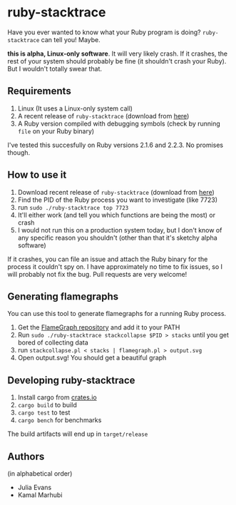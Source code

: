 # ruby-stacktrace

Have you ever wanted to know what your Ruby program is doing?
`ruby-stacktrace` can tell you! Maybe.

**this is alpha, Linux-only software**. It will very likely crash. If it
crashes, the rest of your system should probably be fine (it shouldn't
crash your Ruby). But I wouldn't totally swear that.

## Requirements

1. Linux (It uses a Linux-only system call)
2. A recent release of `ruby-stacktrace` (download from [here](https://github.com/jvns/ruby-stacktrace/releases))
3. A Ruby version compiled with debugging symbols (check by running
   `file` on your Ruby binary)

I've tested this succesfully on Ruby versions 2.1.6 and 2.2.3. No
promises though.

## How to use it

1. Download recent release of `ruby-stacktrace` (download from [here](https://github.com/jvns/ruby-stacktrace/releases))
1. Find the PID of the Ruby process you want to investigate (like 7723)
1. run `sudo ./ruby-stacktrace top 7723`
1. It'll either work (and tell you which functions are being the most)
   or crash
1. I would not run this on a production system today, but I don't know
   of any specific reason you shouldn't (other than that it's sketchy
   alpha software)

If it crashes, you can file an issue and attach the Ruby binary for the
process it couldn't spy on. I have approximately no time to fix issues,
so I will probably not fix the bug. Pull requests are very welcome!

## Generating flamegraphs

You can use this tool to generate flamegraphs for a running Ruby
process. 

1. Get the [FlameGraph repository](https://github.com/brendangregg/FlameGraph) and add it to your PATH
1. Run `sudo ./ruby-stacktrace stackcollapse $PID > stacks` until you
   get bored of collecting data
1. run `stackcollapse.pl < stacks | flamegraph.pl > output.svg`
1. Open output.svg! You should get a beautiful graph

## Developing ruby-stacktrace


1. Install cargo from [crates.io](https://crates.io/)
1. `cargo build` to build
1. `cargo test` to test
1. `cargo bench` for benchmarks

The build artifacts will end up in `target/release`

## Authors

(in alphabetical order)

* Julia Evans
* Kamal Marhubi
